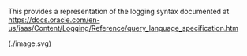 This provides a representation of the logging syntax documented at https://docs.oracle.com/en-us/iaas/Content/Logging/Reference/query_language_specification.htm


(./image.svg)
